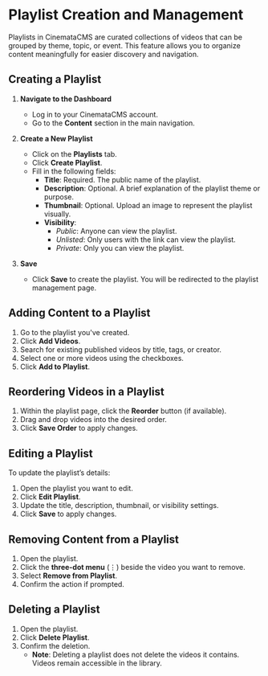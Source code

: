 # Playlist Creation and Management

Playlists in CinemataCMS are curated collections of videos that can be grouped by theme, topic, or event. This feature allows you to organize content meaningfully for easier discovery and navigation.

## Creating a Playlist

1. **Navigate to the Dashboard**
   - Log in to your CinemataCMS account.
   - Go to the **Content** section in the main navigation.

2. **Create a New Playlist**
   - Click on the **Playlists** tab.
   - Click **Create Playlist**.
   - Fill in the following fields:
     - **Title**: Required. The public name of the playlist.
     - **Description**: Optional. A brief explanation of the playlist theme or purpose.
     - **Thumbnail**: Optional. Upload an image to represent the playlist visually.
     - **Visibility**:
       - *Public*: Anyone can view the playlist.
       - *Unlisted*: Only users with the link can view the playlist.
       - *Private*: Only you can view the playlist.

3. **Save**
   - Click **Save** to create the playlist. You will be redirected to the playlist management page.

## Adding Content to a Playlist

1. Go to the playlist you've created.
2. Click **Add Videos**.
3. Search for existing published videos by title, tags, or creator.
4. Select one or more videos using the checkboxes.
5. Click **Add to Playlist**.

## Reordering Videos in a Playlist

1. Within the playlist page, click the **Reorder** button (if available).
2. Drag and drop videos into the desired order.
3. Click **Save Order** to apply changes.

## Editing a Playlist

To update the playlist’s details:

1. Open the playlist you want to edit.
2. Click **Edit Playlist**.
3. Update the title, description, thumbnail, or visibility settings.
4. Click **Save** to apply changes.

## Removing Content from a Playlist

1. Open the playlist.
2. Click the **three-dot menu** (⋮) beside the video you want to remove.
3. Select **Remove from Playlist**.
4. Confirm the action if prompted.

## Deleting a Playlist

1. Open the playlist.
2. Click **Delete Playlist**.
3. Confirm the deletion.
   - **Note**: Deleting a playlist does not delete the videos it contains. Videos remain accessible in the library.

